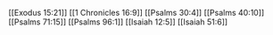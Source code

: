 [[Exodus 15:21]]
[[1 Chronicles 16:9]]
[[Psalms 30:4]]
[[Psalms 40:10]]
[[Psalms 71:15]]
[[Psalms 96:1]]
[[Isaiah 12:5]]
[[Isaiah 51:6]]
